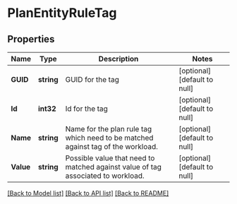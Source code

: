 # PlanEntityRuleTag

## Properties
Name | Type | Description | Notes
------------ | ------------- | ------------- | -------------
**GUID** | **string** | GUID for the tag | [optional] [default to null]
**Id** | **int32** | Id for the tag | [optional] [default to null]
**Name** | **string** | Name for the plan rule tag which need to be matched against tag of the workload. | [optional] [default to null]
**Value** | **string** | Possible value that need to matched against value of tag associated to workload. | [optional] [default to null]

[[Back to Model list]](../README.md#documentation-for-models) [[Back to API list]](../README.md#documentation-for-api-endpoints) [[Back to README]](../README.md)

